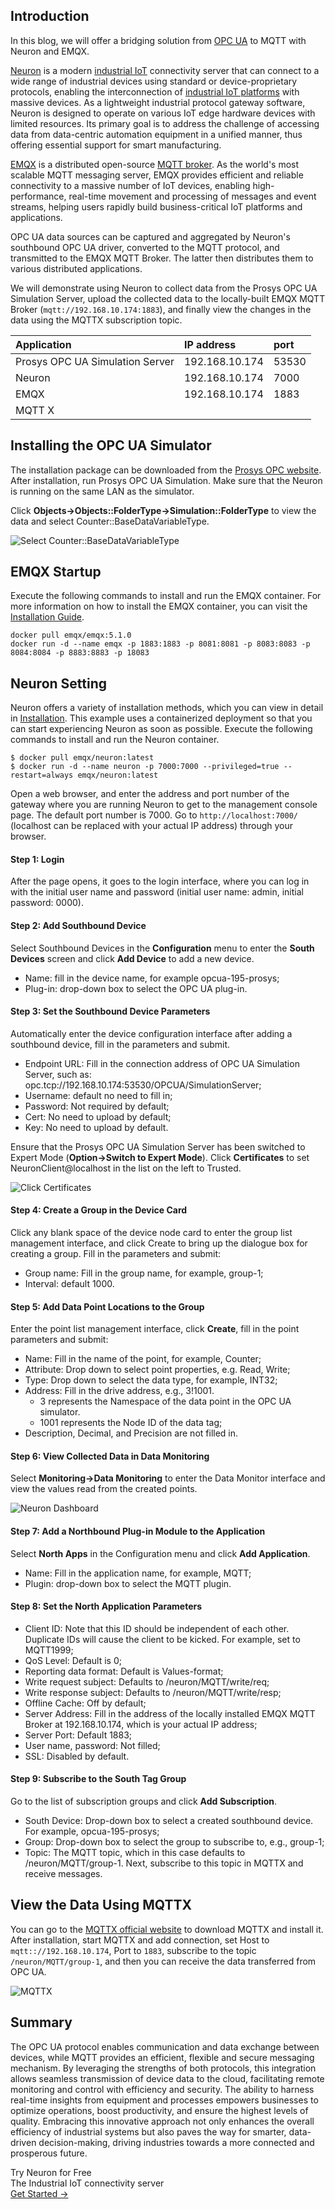 ## Introduction

In this blog, we will offer a bridging solution from [OPC UA](https://www.emqx.com/en/blog/opc-ua-protocol) to MQTT with Neuron and EMQX.

[Neuron](https://neugates.io/) is a modern [industrial IoT](https://www.emqx.com/en/blog/iiot-explained-examples-technologies-benefits-and-challenges) connectivity server that can connect to a wide range of industrial devices using standard or device-proprietary protocols, enabling the interconnection of [industrial IoT platforms](https://www.emqx.com/en/blog/iiot-platform-key-components-and-5-notable-solutions) with massive devices. As a lightweight industrial protocol gateway software, Neuron is designed to operate on various IoT edge hardware devices with limited resources. Its primary goal is to address the challenge of accessing data from data-centric automation equipment in a unified manner, thus offering essential support for smart manufacturing.

[EMQX](https://www.emqx.io/) is a distributed open-source [MQTT broker](https://www.emqx.com/en/blog/the-ultimate-guide-to-mqtt-broker-comparison). As the world's most scalable MQTT messaging server, EMQX provides efficient and reliable connectivity to a massive number of IoT devices, enabling high-performance, real-time movement and processing of messages and event streams, helping users rapidly build business-critical IoT platforms and applications.

OPC UA data sources can be captured and aggregated by Neuron's southbound OPC UA driver, converted to the MQTT protocol, and transmitted to the EMQX MQTT Broker. The latter then distributes them to various distributed applications.

We will demonstrate using Neuron to collect data from the Prosys OPC UA Simulation Server, upload the collected data to the locally-built EMQX MQTT Broker (`mqtt://192.168.10.174:1883`), and finally view the changes in the data using the MQTTX subscription topic.

| **Application**                 | **IP address** | **port** |
| :------------------------------ | :------------- | :------- |
| Prosys OPC UA Simulation Server | 192.168.10.174 | 53530    |
| Neuron                          | 192.168.10.174 | 7000     |
| EMQX                            | 192.168.10.174 | 1883     |
| MQTT X                          |                |          |

## Installing the OPC UA Simulator

The installation package can be downloaded from the [Prosys OPC website](https://www.prosysopc.com/products/opc-ua-simulation-server/). After installation, run Prosys OPC UA Simulation. Make sure that the Neuron is running on the same LAN as the simulator.

Click **Objects->Objects::FolderType->Simulation::FolderType** to view the data and select Counter::BaseDataVariableType.

![Select Counter::BaseDataVariableType](https://assets.emqx.com/images/5a4d4723a45d66d48327d45be58fd1e1.png)

## EMQX Startup

Execute the following commands to install and run the EMQX container. For more information on how to install the EMQX container, you can visit the [Installation Guide](https://www.emqx.io/docs/zh/v5.0/deploy/install.html).

```
docker pull emqx/emqx:5.1.0
docker run -d --name emqx -p 1883:1883 -p 8081:8081 -p 8083:8083 -p 8084:8084 -p 8883:8883 -p 18083
```

## Neuron Setting

Neuron offers a variety of installation methods, which you can view in detail in [Installation](https://neugates.io/docs/zh/latest/installation/installation.html). This example uses a containerized deployment so that you can start experiencing Neuron as soon as possible. Execute the following commands to install and run the Neuron container.

```
$ docker pull emqx/neuron:latest
$ docker run -d --name neuron -p 7000:7000 --privileged=true --restart=always emqx/neuron:latest
```

Open a web browser, and enter the address and port number of the gateway where you are running Neuron to get to the management console page. The default port number is 7000. Go to `http://localhost:7000/` (localhost can be replaced with your actual IP address) through your browser.

#### Step 1: Login

After the page opens, it goes to the login interface, where you can log in with the initial user name and password (initial user name: admin, initial password: 0000).

#### Step 2: Add Southbound Device

Select Southbound Devices in the **Configuration** menu to enter the **South Devices** screen and click **Add Device** to add a new device.

- Name: fill in the device name, for example opcua-195-prosys;
- Plug-in: drop-down box to select the OPC UA plug-in.

#### Step 3: Set the Southbound Device Parameters

Automatically enter the device configuration interface after adding a southbound device, fill in the parameters and submit.

- Endpoint URL: Fill in the connection address of OPC UA Simulation Server, such as: opc.tcp://192.168.10.174:53530/OPCUA/SimulationServer;
- Username: default no need to fill in;
- Password: Not required by default;
- Cert: No need to upload by default;
- Key: No need to upload by default.

Ensure that the Prosys OPC UA Simulation Server has been switched to Expert Mode (**Option->Switch to Expert Mode**). Click **Certificates** to set NeuronClient@localhost in the list on the left to Trusted.

![Click **Certificates**](https://assets.emqx.com/images/18303ffbc9c775f0cbcb30243db9a401.png)

#### Step 4: Create a Group in the Device Card

Click any blank space of the device node card to enter the group list management interface, and click Create to bring up the dialogue box for creating a group. Fill in the parameters and submit:

- Group name: Fill in the group name, for example, group-1;
- Interval: default 1000.

#### Step 5: Add Data Point Locations to the Group

Enter the point list management interface, click **Create**, fill in the point parameters and submit:

- Name: Fill in the name of the point, for example, Counter;
- Attribute: Drop down to select point properties, e.g. Read, Write;
- Type: Drop down to select the data type, for example, INT32;
- Address: Fill in the drive address, e.g., 3!1001. 
  - 3 represents the Namespace of the data point in the OPC UA simulator.
  - 1001 represents the Node ID of the data tag;
- Description,  Decimal, and Precision are not filled in.

#### Step 6: View Collected Data in Data Monitoring

Select **Monitoring→Data Monitoring** to enter the Data Monitor interface and view the values read from the created points.

![Neuron Dashboard](https://assets.emqx.com/images/92c58c6e1017480fafc38d54ca254088.png)

#### Step 7: Add a Northbound Plug-in Module to the Application

Select **North Apps** in the Configuration menu and click **Add Application**.

- Name: Fill in the application name, for example, MQTT;
- Plugin: drop-down box to select the MQTT plugin.

#### Step 8: Set the North Application Parameters

- Client ID: Note that this ID should be independent of each other. Duplicate IDs will cause the client to be kicked. For example, set to MQTT1999;
- QoS Level: Default is 0;
- Reporting data format: Default is Values-format;
- Write request subject: Defaults to /neuron/MQTT/write/req;
- Write response subject: Defaults to /neuron/MQTT/write/resp;
- Offline Cache: Off by default;
- Server Address: Fill in the address of the locally installed EMQX MQTT Broker at 192.168.10.174, which is your actual IP address;
- Server Port: Default 1883;
- User name, password: Not filled;
- SSL: Disabled by default.

#### Step 9: Subscribe to the South Tag Group

Go to the list of subscription groups and click **Add Subscription**.

- South Device: Drop-down box to select a created southbound device. For example, opcua-195-prosys;
- Group: Drop-down box to select the group to subscribe to, e.g., group-1;
- Topic: The MQTT topic, which in this case defaults to /neuron/MQTT/group-1. Next, subscribe to this topic in MQTTX and receive messages.

## View the Data Using MQTTX

You can go to the [MQTTX official website](https://mqttx.app/) to download MQTTX and install it. After installation, start MQTTX and add connection, set Host to `mqtt:://192.168.10.174`, Port to `1883`, subscribe to the topic `/neuron/MQTT/group-1`, and then you can receive the data transferred from OPC UA.

![MQTTX](https://assets.emqx.com/images/f72e055d59d5728b079df244ebdb6f0f.png)

## Summary

The OPC UA protocol enables communication and data exchange between devices, while MQTT provides an efficient, flexible and secure messaging mechanism. By leveraging the strengths of both protocols, this integration allows seamless transmission of device data to the cloud, facilitating remote monitoring and control with efficiency and security. The ability to harness real-time insights from equipment and processes empowers businesses to optimize operations, boost productivity, and ensure the highest levels of quality. Embracing this innovative approach not only enhances the overall efficiency of industrial systems but also paves the way for smarter, data-driven decision-making, driving industries towards a more connected and prosperous future.



<section class="promotion">
    <div>
        Try Neuron for Free
             <div class="is-size-14 is-text-normal has-text-weight-normal">The Industrial IoT connectivity server</div>
    </div>
    <a href="https://www.emqx.com/en/try?product=neuron" class="button is-gradient px-5">Get Started →</a>
</section>
